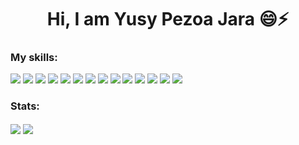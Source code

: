 <h1 style="text-align: center;">Hi, I am Yusy Pezoa Jara 😄⚡ </h1>
<h3> My skills: </h3>
<div style="display: inline-block;">
  <img src="https://img.icons8.com/color/50/000000/javascript--v1.png"/>
  <img src="https://img.icons8.com/color/50/000000/angularjs.png"/>
  <img src="https://img.icons8.com/color/50/000000/typescript.png"/>
  <img src="https://img.icons8.com/color/50/000000/html-5--v1.png"/>
  <img src="https://img.icons8.com/color/50/000000/css3.png"/>
  <img src="https://img.icons8.com/color/50/000000/sass.png"/>
  <img src="https://img.icons8.com/color/50/000000/bootstrap.png"/>
  <img src="https://img.icons8.com/color/50/000000/microsoft-sql-server.png"/>
  <img src="https://img.icons8.com/color/50/000000/visual-studio-code-2019.png"/>
  <img src="https://img.icons8.com/color/50/000000/gitlab.png"/>
  <img src="https://img.icons8.com/color/50/000000/git.png"/>
  <img src="https://img.icons8.com/color/50/000000/jira.png"/>
  <img src="https://img.icons8.com/dusk/50/000000/postman-api.png"/>
  <img src="https://img.icons8.com/color/50/000000/adobe-photoshop--v1.png"/>
  
</div>

<h3> Stats: </h3>
<div style="display: inline-block;">
  <img align="center" src="https://github-readme-stats.vercel.app/api/top-langs/?username=ypezoa&theme=tokyonight" />
  <img align="center" src="https://github-readme-stats.vercel.app/api?username=ypezoa&theme=tokyonight&show_icons=true" />
</div>
<!--
**YPEZOA/ypezoa** is a ✨ _special_ ✨ repository because its `README.md` (this file) appears on your GitHub profile.

Here are some ideas to get you started:

- 🔭 I’m currently working on ...
  <a href="https://github.com/ypezoa/github-readme-stats">
    <img align="center" src="https://github-readme-stats.vercel.app/api/pin/?username=ypezoa&repo=github-readme-stats" />
  </a>
  <a href="https://github.com/ypezoa/convoychat">
    <img align="center" src="https://github-readme-stats.vercel.app/api/pin/?username=ypezoa&repo=convoychat" />
  </a>
- 🌱 I’m currently learning ...
- 👯 I’m looking to collaborate on ...
- 🤔 I’m looking for help with ...
- 💬 Ask me about ...
- 📫 How to reach me: ...
- 😄 Pronouns: ...
- ⚡ Fun fact: ...
-->
